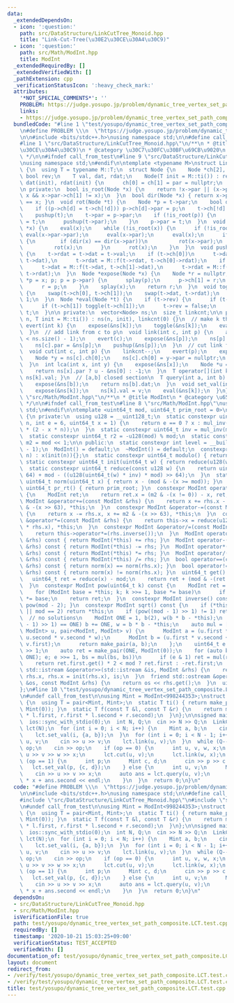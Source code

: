 ```yaml
---
data:
  _extendedDependsOn:
  - icon: ':question:'
    path: src/DataStructure/LinkCutTree_Monoid.hpp
    title: "Link-Cut-Tree(\u30E2\u30CE\u30A4\u30C9)"
  - icon: ':question:'
    path: src/Math/ModInt.hpp
    title: ModInt
  _extendedRequiredBy: []
  _extendedVerifiedWith: []
  _pathExtension: cpp
  _verificationStatusIcon: ':heavy_check_mark:'
  attributes:
    '*NOT_SPECIAL_COMMENTS*': ''
    PROBLEM: https://judge.yosupo.jp/problem/dynamic_tree_vertex_set_path_composite
    links:
    - https://judge.yosupo.jp/problem/dynamic_tree_vertex_set_path_composite
  bundledCode: "#line 1 \"test/yosupo/dynamic_tree_vertex_set_path_composite.LCT.test.cpp\"\
    \n#define PROBLEM \\\n  \"https://judge.yosupo.jp/problem/dynamic_tree_vertex_set_path_composite\"\
    \n\n#include <bits/stdc++.h>\nusing namespace std;\n\n#define call_from_test\n\
    #line 1 \"src/DataStructure/LinkCutTree_Monoid.hpp\"\n/**\n * @title Link-Cut-Tree(\u30E2\
    \u30CE\u30A4\u30C9)\n * @category \u30C7\u30FC\u30BF\u69CB\u9020\n * @brief O(logN)\n\
    \ */\n\n#ifndef call_from_test\n#line 9 \"src/DataStructure/LinkCutTree_Monoid.hpp\"\
    \nusing namespace std;\n#endif\n\ntemplate <typename M>\nstruct LinkCutTree_Monoid\
    \ {\n  using T = typename M::T;\n  struct Node {\n    Node *ch[2], *par;\n   \
    \ bool rev;\n    T val, dat, rdat;\n    Node(T init = M::ti()) : rev(false), val(init),\
    \ dat(init), rdat(init) {\n      ch[0] = ch[1] = par = nullptr;\n    }\n  };\n\
    \n private:\n  bool is_root(Node *x) {\n    return !x->par || (x->par->ch[0] !=\
    \ x && x->par->ch[1] != x);\n  }\n  bool dir(Node *x) { return x->par && x->par->ch[1]\
    \ == x; }\n  void rot(Node *t) {\n    Node *p = t->par;\n    bool d = dir(t);\n\
    \    if ((p->ch[d] = t->ch[!d])) p->ch[d]->par = p;\n    t->ch[!d] = p;\n    pushup(p);\n\
    \    pushup(t);\n    t->par = p->par;\n    if (!is_root(p)) {\n      p->par->ch[dir(p)]\
    \ = t;\n      pushup(t->par);\n    }\n    p->par = t;\n  }\n  void splay(Node\
    \ *x) {\n    eval(x);\n    while (!is_root(x)) {\n      if (!is_root(x->par))\
    \ eval(x->par->par);\n      eval(x->par);\n      eval(x);\n      if (!is_root(x->par))\
    \ {\n        if (dir(x) == dir(x->par))\n          rot(x->par);\n        else\n\
    \          rot(x);\n      }\n      rot(x);\n    }\n  }\n  void pushup(Node *t)\
    \ {\n    t->rdat = t->dat = t->val;\n    if (t->ch[0])\n      t->dat = M::f(t->ch[0]->dat,\
    \ t->dat),\n      t->rdat = M::f(t->rdat, t->ch[0]->rdat);\n    if (t->ch[1])\n\
    \      t->dat = M::f(t->dat, t->ch[1]->dat),\n      t->rdat = M::f(t->ch[1]->rdat,\
    \ t->rdat);\n  }\n  Node *expose(Node *x) {\n    Node *r = nullptr;\n    for (Node\
    \ *p = x; p; p = p->par) {\n      splay(p);\n      p->ch[1] = r;\n      pushup(p);\n\
    \      r = p;\n    }\n    splay(x);\n    return r;\n  }\n  void toggle(Node *t)\
    \ {\n    swap(t->ch[0], t->ch[1]);\n    swap(t->dat, t->rdat);\n    t->rev ^=\
    \ 1;\n  }\n  Node *eval(Node *t) {\n    if (t->rev) {\n      if (t->ch[0]) toggle(t->ch[0]);\n\
    \      if (t->ch[1]) toggle(t->ch[1]);\n      t->rev = false;\n    }\n    return\
    \ t;\n  }\n\n private:\n  vector<Node> ns;\n  size_t linkcnt;\n\n public:\n  LinkCutTree_Monoid(int\
    \ n, T init = M::ti()) : ns(n, init), linkcnt(0) {}\n  // make k the root\n  void\
    \ evert(int k) {\n    expose(&ns[k]);\n    toggle(&ns[k]);\n    eval(&ns[k]);\n\
    \  }\n  // add link from c to p\n  void link(int c, int p) {\n    assert(linkcnt++\
    \ < ns.size() - 1);\n    evert(c);\n    expose(&ns[p]);\n    ns[p].ch[1] = &ns[c];\n\
    \    ns[c].par = &ns[p];\n    pushup(&ns[p]);\n  }\n  // cut link from c to p\n\
    \  void cut(int c, int p) {\n    linkcnt--;\n    evert(p);\n    expose(&ns[c]);\n\
    \    Node *y = ns[c].ch[0];\n    ns[c].ch[0] = y->par = nullptr;\n    pushup(&ns[c]);\n\
    \  }\n  int lca(int x, int y) {\n    expose(&ns[x]);\n    Node *u = expose(&ns[y]);\n\
    \    return ns[x].par ? u - &ns[0] : -1;\n  }\n  T operator[](int k) { return\
    \ ns[k].val; }\n  // [a,b] closed section\n  T query(int a, int b) {\n    evert(a);\n\
    \    expose(&ns[b]);\n    return ns[b].dat;\n  }\n  void set_val(int k, T v) {\n\
    \    expose(&ns[k]);\n    ns[k].val = v;\n    eval(&ns[k]);\n  }\n};\n#line 1\
    \ \"src/Math/ModInt.hpp\"\n/**\n * @title ModInt\n * @category \u6570\u5B66\n\
    \ */\n\n#ifndef call_from_test\n#line 8 \"src/Math/ModInt.hpp\"\nusing namespace\
    \ std;\n#endif\n\ntemplate <uint64_t mod, uint64_t prim_root = 0>\nclass ModInt\
    \ {\n private:\n  using u128 = __uint128_t;\n  static constexpr uint64_t mul_inv(uint64_t\
    \ n, int e = 6, uint64_t x = 1) {\n    return e == 0 ? x : mul_inv(n, e - 1, x\
    \ * (2 - x * n));\n  }\n  static constexpr uint64_t inv = mul_inv(mod, 6, 1);\n\
    \  static constexpr uint64_t r2 = -u128(mod) % mod;\n  static constexpr uint64_t\
    \ m2 = mod << 1;\n\n public:\n  static constexpr int level = __builtin_ctzll(mod\
    \ - 1);\n  ModInt() = default;\n  ~ModInt() = default;\n  constexpr ModInt(uint64_t\
    \ n) : x(init(n)){};\n  static constexpr uint64_t modulo() { return mod; }\n \
    \ static constexpr uint64_t init(uint64_t w) { return reduce(u128(w) * r2); }\n\
    \  static constexpr uint64_t reduce(const u128 w) {\n    return uint64_t(w >>\
    \ 64) + mod - ((u128(uint64_t(w) * inv) * mod) >> 64);\n  }\n  static constexpr\
    \ uint64_t norm(uint64_t x) { return x - (mod & -(x >= mod)); }\n  static constexpr\
    \ uint64_t pr_rt() { return prim_root; }\n  constexpr ModInt operator-() const\
    \ {\n    ModInt ret;\n    return ret.x = (m2 & -(x != 0)) - x, ret;\n  }\n  constexpr\
    \ ModInt &operator+=(const ModInt &rhs) {\n    return x += rhs.x - m2, x += m2\
    \ & -(x >> 63), *this;\n  }\n  constexpr ModInt &operator-=(const ModInt &rhs)\
    \ {\n    return x -= rhs.x, x += m2 & -(x >> 63), *this;\n  }\n  constexpr ModInt\
    \ &operator*=(const ModInt &rhs) {\n    return this->x = reduce(u128(this->x)\
    \ * rhs.x), *this;\n  }\n  constexpr ModInt &operator/=(const ModInt &rhs) {\n\
    \    return this->operator*=(rhs.inverse());\n  }\n  ModInt operator+(const ModInt\
    \ &rhs) const { return ModInt(*this) += rhs; }\n  ModInt operator-(const ModInt\
    \ &rhs) const { return ModInt(*this) -= rhs; }\n  ModInt operator*(const ModInt\
    \ &rhs) const { return ModInt(*this) *= rhs; }\n  ModInt operator/(const ModInt\
    \ &rhs) const { return ModInt(*this) /= rhs; }\n  bool operator==(const ModInt\
    \ &rhs) const { return norm(x) == norm(rhs.x); }\n  bool operator!=(const ModInt\
    \ &rhs) const { return norm(x) != norm(rhs.x); }\n  uint64_t get() const {\n \
    \   uint64_t ret = reduce(x) - mod;\n    return ret + (mod & -(ret >> 63));\n\
    \  }\n  constexpr ModInt pow(uint64_t k) const {\n    ModInt ret = ModInt(1);\n\
    \    for (ModInt base = *this; k; k >>= 1, base *= base)\n      if (k & 1) ret\
    \ *= base;\n    return ret;\n  }\n  constexpr ModInt inverse() const { return\
    \ pow(mod - 2); }\n  constexpr ModInt sqrt() const {\n    if (*this == ModInt(0)\
    \ || mod == 2) return *this;\n    if (pow((mod - 1) >> 1) != 1) return ModInt(0);\
    \  // no solutions\n    ModInt ONE = 1, b(2), w(b * b - *this);\n    while (w.pow((mod\
    \ - 1) >> 1) == ONE) b += ONE, w = b * b - *this;\n    auto mul = [&](pair<ModInt,\
    \ ModInt> u, pair<ModInt, ModInt> v) {\n      ModInt a = (u.first * v.first +\
    \ u.second * v.second * w);\n      ModInt b = (u.first * v.second + u.second *\
    \ v.first);\n      return make_pair(a, b);\n    };\n    uint64_t e = (mod + 1)\
    \ >> 1;\n    auto ret = make_pair(ONE, ModInt(0));\n    for (auto bs = make_pair(b,\
    \ ONE); e; e >>= 1, bs = mul(bs, bs))\n      if (e & 1) ret = mul(ret, bs);\n\
    \    return ret.first.get() * 2 < mod ? ret.first : -ret.first;\n  }\n  friend\
    \ std::istream &operator>>(std::istream &is, ModInt &rhs) {\n    return is >>\
    \ rhs.x, rhs.x = init(rhs.x), is;\n  }\n  friend std::ostream &operator<<(std::ostream\
    \ &os, const ModInt &rhs) {\n    return os << rhs.get();\n  }\n  uint64_t x;\n\
    };\n#line 10 \"test/yosupo/dynamic_tree_vertex_set_path_composite.LCT.test.cpp\"\
    \n#undef call_from_test\n\nusing Mint = ModInt<998244353>;\nstruct RcompositeQ\
    \ {\n  using T = pair<Mint, Mint>;\n  static T ti() { return make_pair(Mint(1),\
    \ Mint(0)); }\n  static T f(const T &l, const T &r) {\n    return make_pair(r.first\
    \ * l.first, r.first * l.second + r.second);\n  }\n};\n\nsigned main() {\n  cin.tie(0);\n\
    \  ios::sync_with_stdio(0);\n  int N, Q;\n  cin >> N >> Q;\n  LinkCutTree_Monoid<RcompositeQ>\
    \ lct(N);\n  for (int i = 0; i < N; i++) {\n    Mint a, b;\n    cin >> a >> b;\n\
    \    lct.set_val(i, {a, b});\n  }\n  for (int i = 0; i < N - 1; i++) {\n    int\
    \ u, v;\n    cin >> u >> v;\n    lct.link(u, v);\n  }\n  while (Q--) {\n    int\
    \ op;\n    cin >> op;\n    if (op == 0) {\n      int u, v, w, x;\n      cin >>\
    \ u >> v >> w >> x;\n      lct.cut(u, v);\n      lct.link(w, x);\n    } else if\
    \ (op == 1) {\n      int p;\n      Mint c, d;\n      cin >> p >> c >> d;\n   \
    \   lct.set_val(p, {c, d});\n    } else {\n      int u, v;\n      Mint x;\n  \
    \    cin >> u >> v >> x;\n      auto ans = lct.query(u, v);\n      cout << ans.first\
    \ * x + ans.second << endl;\n    }\n  }\n  return 0;\n}\n"
  code: "#define PROBLEM \\\n  \"https://judge.yosupo.jp/problem/dynamic_tree_vertex_set_path_composite\"\
    \n\n#include <bits/stdc++.h>\nusing namespace std;\n\n#define call_from_test\n\
    #include \"src/DataStructure/LinkCutTree_Monoid.hpp\"\n#include \"src/Math/ModInt.hpp\"\
    \n#undef call_from_test\n\nusing Mint = ModInt<998244353>;\nstruct RcompositeQ\
    \ {\n  using T = pair<Mint, Mint>;\n  static T ti() { return make_pair(Mint(1),\
    \ Mint(0)); }\n  static T f(const T &l, const T &r) {\n    return make_pair(r.first\
    \ * l.first, r.first * l.second + r.second);\n  }\n};\n\nsigned main() {\n  cin.tie(0);\n\
    \  ios::sync_with_stdio(0);\n  int N, Q;\n  cin >> N >> Q;\n  LinkCutTree_Monoid<RcompositeQ>\
    \ lct(N);\n  for (int i = 0; i < N; i++) {\n    Mint a, b;\n    cin >> a >> b;\n\
    \    lct.set_val(i, {a, b});\n  }\n  for (int i = 0; i < N - 1; i++) {\n    int\
    \ u, v;\n    cin >> u >> v;\n    lct.link(u, v);\n  }\n  while (Q--) {\n    int\
    \ op;\n    cin >> op;\n    if (op == 0) {\n      int u, v, w, x;\n      cin >>\
    \ u >> v >> w >> x;\n      lct.cut(u, v);\n      lct.link(w, x);\n    } else if\
    \ (op == 1) {\n      int p;\n      Mint c, d;\n      cin >> p >> c >> d;\n   \
    \   lct.set_val(p, {c, d});\n    } else {\n      int u, v;\n      Mint x;\n  \
    \    cin >> u >> v >> x;\n      auto ans = lct.query(u, v);\n      cout << ans.first\
    \ * x + ans.second << endl;\n    }\n  }\n  return 0;\n}\n"
  dependsOn:
  - src/DataStructure/LinkCutTree_Monoid.hpp
  - src/Math/ModInt.hpp
  isVerificationFile: true
  path: test/yosupo/dynamic_tree_vertex_set_path_composite.LCT.test.cpp
  requiredBy: []
  timestamp: '2020-10-21 15:03:25+09:00'
  verificationStatus: TEST_ACCEPTED
  verifiedWith: []
documentation_of: test/yosupo/dynamic_tree_vertex_set_path_composite.LCT.test.cpp
layout: document
redirect_from:
- /verify/test/yosupo/dynamic_tree_vertex_set_path_composite.LCT.test.cpp
- /verify/test/yosupo/dynamic_tree_vertex_set_path_composite.LCT.test.cpp.html
title: test/yosupo/dynamic_tree_vertex_set_path_composite.LCT.test.cpp
---
```

